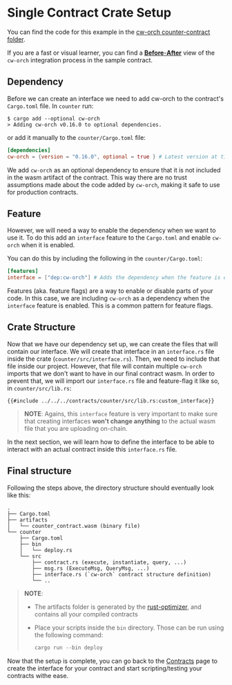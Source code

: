 # Single Contract Crate Setup

You can find the code for this example in the [cw-orch counter-contract folder](https://github.com/AbstractSDK/cw-orchestrator/tree/main/contracts/counter).

If you are a fast or visual learner, you can find a [**Before**-**After**](https://github.com/AbstractSDK/cw-orch-counter-example/compare/e0a54b074ca1a894bb6e58276944cf2013d152f2..64623d2141c04e4ba42dc6f9ef1a1daccc932d4a) view of the `cw-orch` integration process in the sample contract. 

## Dependency

Before we can create an interface we need to add cw-orch to the contract's `Cargo.toml` file. In `counter` run:

```shell
$ cargo add --optional cw-orch
> Adding cw-orch v0.16.0 to optional dependencies.
```

or add it manually to the `counter/Cargo.toml` file:

```toml
[dependencies]
cw-orch = {version = "0.16.0", optional = true } # Latest version at time of writing
```

We add `cw-orch` as an optional dependency to ensure that it is not included in the wasm artifact of the contract. This way there are no trust assumptions made about the code added by `cw-orch`, making it safe to use for production contracts.

## Feature

However, we will need a way to enable the dependency when we want to use it. To do this add an `interface` feature to the `Cargo.toml` and enable `cw-orch` when it is enabled.

You can do this by including the following in the `counter/Cargo.toml`:

```toml
[features]
interface = ["dep:cw-orch"] # Adds the dependency when the feature is enabled
```

Features (aka. feature flags) are a way to enable or disable parts of your code. In this case, we are including `cw-orch` as a dependency when the `interface` feature is enabled. This is a common pattern for feature flags.


## Crate Structure

Now that we have our dependency set up, we can create the files that will contain our interface. We will create that interface in an `interface.rs` file inside the crate (`counter/src/interface.rs`). Then, we need to include that file inside our project. However, that file will contain multiple `cw-orch` imports that we don't want to have in our final contract wasm. In order to prevent that, we will import our `interface.rs` file and feature-flag it like so, in `counter/src/lib.rs`:

```rust,ignore
{{#include ../../../contracts/counter/src/lib.rs:custom_interface}}
```

> **NOTE**: Agains, this `interface` feature is very important to make sure that creating interfaces **won't change anything** to the actual wasm file that you are uploading on-chain.

In the next section, we will learn how to define the interface to be able to interact with an actual contract inside this `interface.rs` file.


## Final structure

Following the steps above, the directory structure should eventually look like this:

```path
.
├── Cargo.toml
├── artifacts
│   └── counter_contract.wasm (binary file)
└── counter
    ├── Cargo.toml
    ├── bin
    │   └── deploy.rs
    └── src
        ├── contract.rs (execute, instantiate, query, ...)
        ├── msg.rs (ExecuteMsg, QueryMsg, ...)
        ├── interface.rs (`cw-orch` contract structure definition)
        └── ..
```

> **NOTE**:
>
> - The artifacts folder is generated by the [rust-optimizer](https://github.com/CosmWasm/rust-optimizer), and contains all your compiled contracts
> - Place your scripts inside the `bin` directory. Those can be run using the following command:
>
>     ```rust
>     cargo run --bin deploy
>     ```

Now that the setup is complete, you can go back to the [Contracts](../contracts/index.md) page to create the interface for your contract and start scripting/testing your contracts withe ease.

